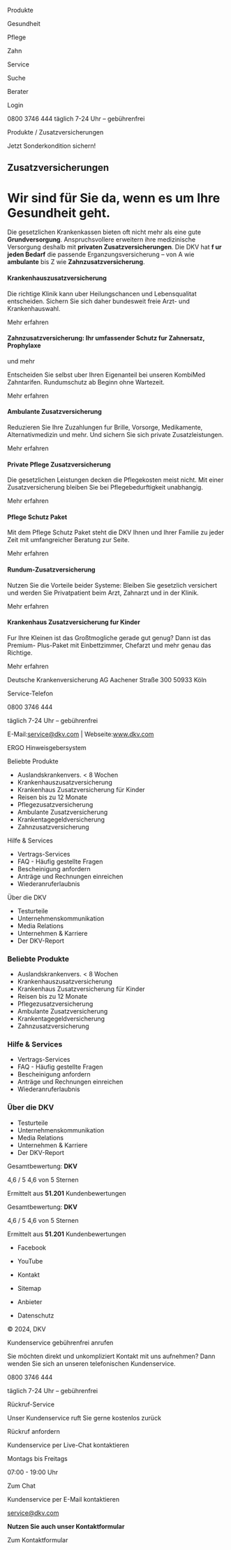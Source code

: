 Produkte

Gesundheit

Pflege

Zahn

Service

Suche

Berater

Login

0800 3746 444 täglich 7-24 Uhr – gebührenfrei

Produkte / Zusatzversicherungen

Jetzt Sonderkondition sichern!

## Zusatzversicherungen

# Wir sind für Sie da, wenn es um Ihre Gesundheit geht.

Die gesetzlichen Krankenkassen bieten oft nicht mehr als eine gute
**Grundversorgung**. Anspruchsvollere erweitern ihre medizinische Versorgung
deshalb mit **privaten Zusatzversicherungen**. Die DKV hat **f ur jeden
Bedarf** die passende Erganzungsversicherung – von A wie **ambulante** bis Z
wie **Zahnzusatzversicherung**.

#### Krankenhauszusatzversicherung

Die richtige Klinik kann uber Heilungschancen und Lebensqualitat entscheiden.
Sichern Sie sich daher bundesweit freie Arzt- und Krankenhauswahl.  
  

Mehr erfahren

#### Zahnzusatzversicherung: Ihr umfassender Schutz fur Zahnersatz, Prophylaxe
und mehr

Entscheiden Sie selbst uber Ihren Eigenanteil bei unseren KombiMed
Zahntarifen. Rundumschutz ab Beginn ohne Wartezeit.  

Mehr erfahren

#### Ambulante Zusatzversicherung

Reduzieren Sie Ihre Zuzahlungen fur Brille, Vorsorge, Medikamente,
Alternativmedizin und mehr. Und sichern Sie sich private Zusatzleistungen.  

Mehr erfahren

#### Private Pflege Zusatzversicherung

Die gesetzlichen Leistungen decken die Pflegekosten meist nicht. Mit einer
Zusatzversicherung bleiben Sie bei Pflegebedurftigkeit unabhangig.  

Mehr erfahren

#### Pflege Schutz Paket

Mit dem Pflege Schutz Paket steht die DKV Ihnen und Ihrer Familie zu jeder
Zeit mit umfangreicher Beratung zur Seite.

Mehr erfahren

#### Rundum-Zusatzversicherung

Nutzen Sie die Vorteile beider Systeme: Bleiben Sie gesetzlich versichert und
werden Sie Privatpatient beim Arzt, Zahnarzt und in der Klinik.  

Mehr erfahren

#### Krankenhaus Zusatzversicherung fur Kinder

Fur Ihre Kleinen ist das Großtmogliche gerade gut genug? Dann ist das Premium-
Plus-Paket mit Einbettzimmer, Chefarzt und mehr genau das Richtige.  

Mehr erfahren

Deutsche Krankenversicherung AG Aachener Straße 300 50933 Köln

Service-Telefon

0800 3746 444

täglich 7-24 Uhr – gebührenfrei

E-Mail:service@dkv.com | Webseite:www.dkv.com

  
ERGO Hinweisgebersystem

Beliebte Produkte

  * Auslandskrankenvers. < 8 Wochen
  * Krankenhauszusatzversicherung
  * Krankenhaus Zusatzversicherung für Kinder
  * Reisen bis zu 12 Monate
  * Pflegezusatzversicherung
  * Ambulante Zusatzversicherung
  * Krankentagegeldversicherung
  * Zahnzusatzversicherung

Hilfe & Services

  * Vertrags-Services
  * FAQ - Häufig gestellte Fragen
  * Bescheinigung anfordern
  * Anträge und Rechnungen einreichen
  * Wiederanruferlaubnis

Über die DKV

  * Testurteile
  * Unternehmenskommunikation
  * Media Relations
  * Unternehmen & Karriere
  * Der DKV-Report

### Beliebte Produkte

  * Auslandskrankenvers. < 8 Wochen
  * Krankenhauszusatzversicherung
  * Krankenhaus Zusatzversicherung für Kinder
  * Reisen bis zu 12 Monate
  * Pflegezusatzversicherung
  * Ambulante Zusatzversicherung
  * Krankentagegeldversicherung
  * Zahnzusatzversicherung

### Hilfe & Services

  * Vertrags-Services
  * FAQ - Häufig gestellte Fragen
  * Bescheinigung anfordern
  * Anträge und Rechnungen einreichen
  * Wiederanruferlaubnis

### Über die DKV

  * Testurteile
  * Unternehmenskommunikation
  * Media Relations
  * Unternehmen & Karriere
  * Der DKV-Report

Gesamtbewertung: **DKV**

4,6 / 5 4,6 von 5 Sternen

Ermittelt aus **51.201** Kundenbewertungen  

Gesamtbewertung: **DKV**

4,6 / 5 4,6 von 5 Sternen

Ermittelt aus **51.201** Kundenbewertungen  

  * Facebook
  * YouTube

  * Kontakt
  * Sitemap
  * Anbieter
  * Datenschutz

© 2024, DKV

Kundenservice gebührenfrei anrufen

Sie möchten direkt und unkompliziert Kontakt mit uns aufnehmen? Dann wenden
Sie sich an unseren telefonischen Kundenservice.

0800 3746 444

täglich 7-24 Uhr – gebührenfrei

Rückruf-Service

Unser Kundenservice ruft Sie gerne kostenlos zurück

Rückruf anfordern

Kundenservice per Live-Chat kontaktieren

Montags bis Freitags

07:00 - 19:00 Uhr

Zum Chat

Kundenservice per E-Mail kontaktieren

service@dkv.com

**Nutzen Sie auch unser Kontaktformular**

Zum Kontaktformular

